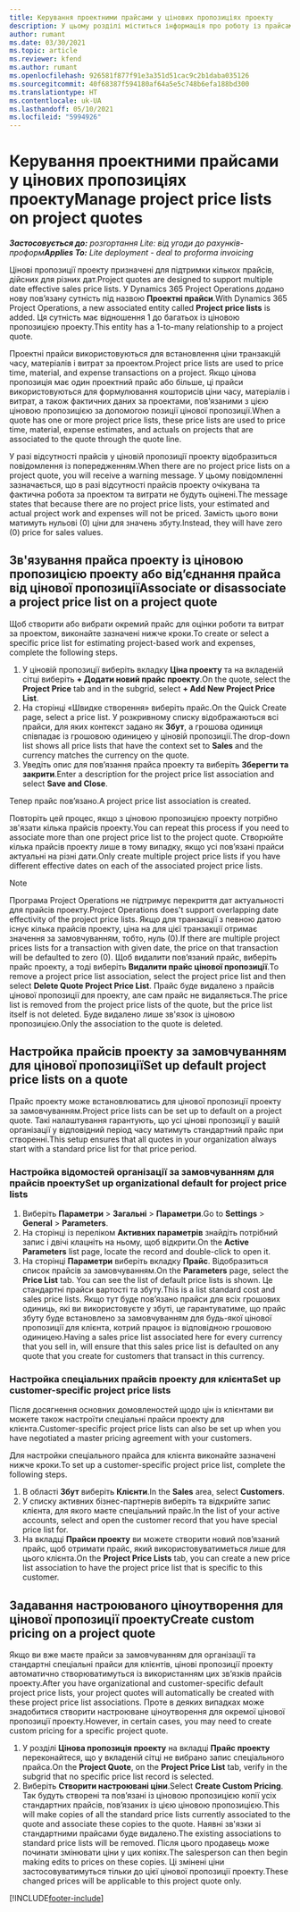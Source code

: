 ```yaml
---
title: Керування проектними прайсами у цінових пропозиціях проекту
description: У цьому розділі міститься інформація про роботу із прайсами проектів у цінових пропозиціях.
author: rumant
ms.date: 03/30/2021
ms.topic: article
ms.reviewer: kfend
ms.author: rumant
ms.openlocfilehash: 926581f877f91e3a351d51cac9c2b1daba035126
ms.sourcegitcommit: 40f68387f594180af64a5e5c748b6efa188bd300
ms.translationtype: HT
ms.contentlocale: uk-UA
ms.lasthandoff: 05/10/2021
ms.locfileid: "5994926"
---
```

# <a name="manage-project-price-lists-on-project-quotes"></a><span data-ttu-id="06360-103">Керування проектними прайсами у цінових пропозиціях проекту</span><span class="sxs-lookup"><span data-stu-id="06360-103">Manage project price lists on project quotes</span></span> 

<span data-ttu-id="06360-104">_**Застосовується до:** розгортання Lite: від угоди до рахунків-проформ_</span><span class="sxs-lookup"><span data-stu-id="06360-104">_**Applies To:** Lite deployment - deal to proforma invoicing_</span></span>

<span data-ttu-id="06360-105">Цінові пропозиції проекту призначені для підтримки кількох прайсів, дійсних для різних дат.</span><span class="sxs-lookup"><span data-stu-id="06360-105">Project quotes are designed to support multiple date effective sales price lists.</span></span> <span data-ttu-id="06360-106">У Dynamics 365 Project Operations додано нову пов’язану сутність під назвою **Проектні прайси**.</span><span class="sxs-lookup"><span data-stu-id="06360-106">With Dynamics 365 Project Operations, a new associated entity called **Project price lists** is added.</span></span> <span data-ttu-id="06360-107">Ця сутність має відношення 1 до багатьох із ціновою пропозицією проекту.</span><span class="sxs-lookup"><span data-stu-id="06360-107">This entity has a 1-to-many relationship to a project quote.</span></span>

<span data-ttu-id="06360-108">Проектні прайси використовуються для встановлення ціни транзакцій часу, матеріалів і витрат за проектом.</span><span class="sxs-lookup"><span data-stu-id="06360-108">Project price lists are used to price time, material, and expense transactions on a project.</span></span> <span data-ttu-id="06360-109">Якщо цінова пропозиція має один проектний прайс або більше, ці прайси використовуються для формулювання кошторисів ціни часу, матеріалів і витрат, а також фактичних даних за проектами, пов’язаними з цією ціновою пропозицією за допомогою позиції цінової пропозиції.</span><span class="sxs-lookup"><span data-stu-id="06360-109">When a quote has one or more project price lists, these price lists are used to price time, material, expense estimates, and actuals on projects that are associated to the quote through the quote line.</span></span>

<span data-ttu-id="06360-110">У разі відсутності прайсів у ціновій пропозиції проекту відобразиться повідомлення із попередженням.</span><span class="sxs-lookup"><span data-stu-id="06360-110">When there are no project price lists on a project quote, you will receive a warning message.</span></span> <span data-ttu-id="06360-111">У цьому повідомленні зазначається, що в разі відсутності прайсів проекту очікувана та фактична робота за проектом та витрати не будуть оцінені.</span><span class="sxs-lookup"><span data-stu-id="06360-111">The message states that because there are no project price lists, your estimated and actual project work and expenses will not be priced.</span></span> <span data-ttu-id="06360-112">Замість цього вони матимуть нульові (0) ціни для значень збуту.</span><span class="sxs-lookup"><span data-stu-id="06360-112">Instead, they will have zero (0) price for sales values.</span></span>

## <a name="associate-or-disassociate-a-project-price-list-on-a-project-quote"></a><span data-ttu-id="06360-113">Зв'язування прайса проекту із ціновою пропозицією проекту або від’єднання прайса від цінової пропозиції</span><span class="sxs-lookup"><span data-stu-id="06360-113">Associate or disassociate a project price list on a project quote</span></span>

<span data-ttu-id="06360-114">Щоб створити або вибрати окремий прайс для оцінки роботи та витрат за проектом, виконайте зазначені нижче кроки.</span><span class="sxs-lookup"><span data-stu-id="06360-114">To create or select a specific price list for estimating project-based work and expenses, complete the following steps.</span></span>

1. <span data-ttu-id="06360-115">У ціновій пропозиції виберіть вкладку **Ціна проекту** та на вкладеній сітці виберіть **+ Додати новий прайс проекту**.</span><span class="sxs-lookup"><span data-stu-id="06360-115">On the quote, select the **Project Price** tab and in the subgrid, select **+ Add New Project Price List**.</span></span>
2. <span data-ttu-id="06360-116">На сторінці «Швидке створення» виберіть прайс.</span><span class="sxs-lookup"><span data-stu-id="06360-116">On the Quick Create page, select a price list.</span></span> <span data-ttu-id="06360-117">У розкривному списку відображаються всі прайси, для яких контекст задано як **Збут**, а грошова одиниця співпадає із грошовою одиницею у ціновій пропозиції.</span><span class="sxs-lookup"><span data-stu-id="06360-117">The drop-down list shows all price lists that have the context set to **Sales** and the currency matches the currency on the quote.</span></span>
4. <span data-ttu-id="06360-118">Уведіть опис для пов’язання прайса проекту та виберіть **Зберегти та закрити**.</span><span class="sxs-lookup"><span data-stu-id="06360-118">Enter a description for the project price list association and select **Save and Close**.</span></span>

<span data-ttu-id="06360-119">Тепер прайс пов’язано.</span><span class="sxs-lookup"><span data-stu-id="06360-119">A project price list association is created.</span></span>

<span data-ttu-id="06360-120">Повторіть цей процес, якщо з ціновою пропозицією проекту потрібно зв'язати кілька прайсів проекту.</span><span class="sxs-lookup"><span data-stu-id="06360-120">You can repeat this process if you need to associate more than one project price list to the project quote.</span></span> <span data-ttu-id="06360-121">Створюйте кілька прайсів проекту лише в тому випадку, якщо усі пов’язані прайси актуальні на різні дати.</span><span class="sxs-lookup"><span data-stu-id="06360-121">Only create multiple project price lists if you have different effective dates on each of the associated project price lists.</span></span>

> [!NOTE]
> <span data-ttu-id="06360-122">Програма Project Operations не підтримує перекриття дат актуальності для прайсів проекту.</span><span class="sxs-lookup"><span data-stu-id="06360-122">Project Operations does't support overlapping date effectivity of the project price lists.</span></span> <span data-ttu-id="06360-123">Якщо для транзакції з певною датою існує кілька прайсів проекту, ціна на для цієї транзакції отримає значення за замовчуванням, тобто, нуль (0).</span><span class="sxs-lookup"><span data-stu-id="06360-123">If there are multiple project prices lists for a transaction with given date, the price on that transaction will be defaulted to zero (0).</span></span>
<span data-ttu-id="06360-124">Щоб видалити пов’язаний прайс, виберіть прайс проекту, а тоді виберіть **Видалити прайс цінової пропозиції**.</span><span class="sxs-lookup"><span data-stu-id="06360-124">To remove a project price list association, select the project price list and then select **Delete Quote Project Price List**.</span></span> <span data-ttu-id="06360-125">Прайс буде видалено з прайсів цінової пропозиції для проекту, але сам прайс не видаляється.</span><span class="sxs-lookup"><span data-stu-id="06360-125">The price list is removed from the project price lists of the quote, but the price list itself is not deleted.</span></span> <span data-ttu-id="06360-126">Буде видалено лише зв'язок із ціновою пропозицією.</span><span class="sxs-lookup"><span data-stu-id="06360-126">Only the association to the quote is deleted.</span></span>

## <a name="set-up-default-project-price-lists-on-a-quote"></a><span data-ttu-id="06360-127">Настройка прайсів проекту за замовчуванням для цінової пропозиції</span><span class="sxs-lookup"><span data-stu-id="06360-127">Set up default project price lists on a quote</span></span>

<span data-ttu-id="06360-128">Прайс проекту може встановлюватись для цінової пропозиції проекту за замовчуванням.</span><span class="sxs-lookup"><span data-stu-id="06360-128">Project price lists can be set up to default on a project quote.</span></span> <span data-ttu-id="06360-129">Такі налаштування гарантують, що усі цінові пропозиції у вашій організації у відповідний період часу матимуть стандартний прайс при створенні.</span><span class="sxs-lookup"><span data-stu-id="06360-129">This setup ensures that all quotes in your organization always start with a standard price list for that price period.</span></span>

### <a name="set-up-organizational-default-for-project-price-lists"></a><span data-ttu-id="06360-130">Настройка відомостей організації за замовчуванням для прайсів проекту</span><span class="sxs-lookup"><span data-stu-id="06360-130">Set up organizational default for project price lists</span></span>

1. <span data-ttu-id="06360-131">Виберіть **Параметри** > **Загальні** > **Параметри**.</span><span class="sxs-lookup"><span data-stu-id="06360-131">Go to **Settings** > **General** > **Parameters**.</span></span>
2. <span data-ttu-id="06360-132">На сторінці із переліком **Активних параметрів** знайдіть потрібний запис і двічі клацніть на ньому, щоб відкрити.</span><span class="sxs-lookup"><span data-stu-id="06360-132">On the **Active Parameters** list page, locate the record and double-click to open it.</span></span> 
3. <span data-ttu-id="06360-133">На сторінці **Параметри** виберіть вкладку **Прайс**. Відобразиться список прайсів за замовчуванням.</span><span class="sxs-lookup"><span data-stu-id="06360-133">On the **Parameters** page, select the **Price List** tab. You can see the list of default price lists is shown.</span></span> <span data-ttu-id="06360-134">Це стандартні прайси вартості та збуту.</span><span class="sxs-lookup"><span data-stu-id="06360-134">This is a list standard cost and sales price lists.</span></span> <span data-ttu-id="06360-135">Якщо тут буде пов’язано прайси для всіх грошових одиниць, які ви використовуєте у збуті, це гарантуватиме, що прайс збуту буде встановлено за замовчуванням для будь-якої цінової пропозиції для клієнта, котрий працює із відповідною грошовою одиницею.</span><span class="sxs-lookup"><span data-stu-id="06360-135">Having a sales price list associated here for every currency that you sell in, will ensure that this sales price list is defaulted on any quote that you create for customers that transact in this currency.</span></span>

### <a name="set-up-customer-specific-project-price-lists"></a><span data-ttu-id="06360-136">Настройка спеціальних прайсів проекту для клієнта</span><span class="sxs-lookup"><span data-stu-id="06360-136">Set up customer-specific project price lists</span></span>

<span data-ttu-id="06360-137">Після досягнення основних домовленостей щодо цін із клієнтами ви можете також настроїти спеціальні прайси проекту для клієнта.</span><span class="sxs-lookup"><span data-stu-id="06360-137">Customer-specific project price lists can also be set up when you have negotiated a master pricing agreement with your customers.</span></span>

<span data-ttu-id="06360-138">Для настройки спеціального прайса для клієнта виконайте зазначені нижче кроки.</span><span class="sxs-lookup"><span data-stu-id="06360-138">To set up a customer-specific project price list, complete the following steps.</span></span>

1. <span data-ttu-id="06360-139">В області **Збут** виберіть **Клієнти**.</span><span class="sxs-lookup"><span data-stu-id="06360-139">In the **Sales** area, select **Customers**.</span></span>
2. <span data-ttu-id="06360-140">У списку активних бізнес-партнерів виберіть та відкрийте запис клієнта, для якого маєте спеціальний прайс.</span><span class="sxs-lookup"><span data-stu-id="06360-140">In the list of your active accounts, select and open the customer record that you have special price list for.</span></span>
3. <span data-ttu-id="06360-141">На вкладці **Прайси проекту** ви можете створити новий пов’язаний прайс, щоб отримати прайс, який використовуватиметься лише для цього клієнта.</span><span class="sxs-lookup"><span data-stu-id="06360-141">On the **Project Price Lists** tab, you can create a new price list association to have the project price list that is specific to this customer.</span></span>

## <a name="create-custom-pricing-on-a-project-quote"></a><span data-ttu-id="06360-142">Задавання настроюваного ціноутворення для цінової пропозиції проекту</span><span class="sxs-lookup"><span data-stu-id="06360-142">Create custom pricing on a project quote</span></span>

<span data-ttu-id="06360-143">Якщо ви вже маєте прайси за замовчуванням для організації та стандартні спеціальні прайси для клієнтів, цінові пропозиції проекту автоматично створюватимуться із використанням цих зв’язків прайсів проекту.</span><span class="sxs-lookup"><span data-stu-id="06360-143">After you have organizational and customer-specific default project price lists, your project quotes will automatically be created with these project price list associations.</span></span> <span data-ttu-id="06360-144">Проте в деяких випадках може знадобитися створити настроюване ціноутворення для окремої цінової пропозиції проекту.</span><span class="sxs-lookup"><span data-stu-id="06360-144">However, in certain cases, you may need to create custom pricing for a specific project quote.</span></span> 

1. <span data-ttu-id="06360-145">У розділі **Цінова пропозиція проекту** на вкладці **Прайс проекту** переконайтеся, що у вкладеній сітці не вибрано запис спеціального прайса.</span><span class="sxs-lookup"><span data-stu-id="06360-145">On the **Project Quote**, on the **Project Price List** tab, verify in the subgrid that no specific price list record is selected.</span></span>
2. <span data-ttu-id="06360-146">Виберіть **Створити настроювані ціни**.</span><span class="sxs-lookup"><span data-stu-id="06360-146">Select **Create Custom Pricing**.</span></span> <span data-ttu-id="06360-147">Так будуть створені та пов’язані із ціновою пропозицією копії усіх стандартних прайсів, пов’язаних із цією ціновою пропозицією.</span><span class="sxs-lookup"><span data-stu-id="06360-147">This will make copies of all the standard price lists currently associated to the quote and associate these copies to the quote.</span></span> <span data-ttu-id="06360-148">Наявні зв'язки зі стандартними прайсами буде видалено.</span><span class="sxs-lookup"><span data-stu-id="06360-148">The existing associations to standard price lists will be removed.</span></span> <span data-ttu-id="06360-149">Після цього продавець може починати змінювати ціни у цих копіях.</span><span class="sxs-lookup"><span data-stu-id="06360-149">The salesperson can then begin making edits to prices on these copies.</span></span> <span data-ttu-id="06360-150">Ці змінені ціни застосовуватимуться тільки до цієї цінової пропозиції проекту.</span><span class="sxs-lookup"><span data-stu-id="06360-150">These changed prices will be applicable to this project quote only.</span></span>


[!INCLUDE[footer-include](../../includes/footer-banner.md)]
